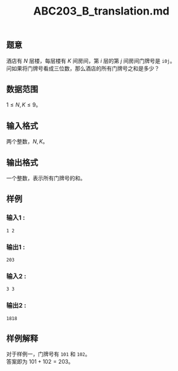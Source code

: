 ﻿---
title: "ABC203_B_translation.md"
tags: []
author: ""
created: ""
---

## 题意  

酒店有 $N$ 层楼，每层楼有 $K$ 间房间，第 $i$ 层的第 $j$ 间房间门牌号是 `i0j`。       
问如果将门牌号看成三位数，那么酒店的所有门牌号之和是多少？     

## 数据范围

$1\le N,K\le 9$。

## 输入格式

两个整数，$N,K$。
          
## 输出格式

一个整数，表示所有门牌号的和。

## 样例

### 输入1 :
```
1 2
```

### 输出1 :
```
203
```

### 输入2 :
```
3 3
```

### 输出2 :
```
1818
```

## 样例解释
对于样例一，门牌号有 `101` 和 `102`。     
答案即为 $101+102=203$。

